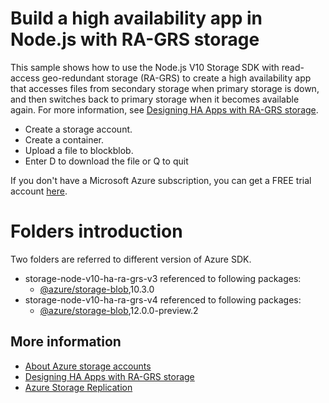 # Build a high availability app in Node.js with RA-GRS storage

This sample shows how to use the Node.js V10 Storage SDK with read-access geo-redundant storage (RA-GRS) to create a high availability app that accesses files from secondary storage when primary storage is down, and then switches back to primary storage when it becomes available again. For more information, see [Designing HA Apps with RA-GRS storage](https://docs.microsoft.com/azure/storage/common/storage-designing-ha-apps-with-ragrs).

* Create a storage account.
* Create a container.
* Upload a file to blockblob.
* Enter D to download the file or Q to quit

If you don't have a Microsoft Azure subscription, you can get a FREE trial account <a href="http://go.microsoft.com/fwlink/?LinkId=330212">here</a>.

# Folders introduction

Two folders are referred to different version of Azure SDK.
* storage-node-v10-ha-ra-grs-v3 referenced to following packages:
  * [@azure/storage-blob](https://www.npmjs.com/package/@azure/storage-blob/v/10.3.0),10.3.0
* storage-node-v10-ha-ra-grs-v4 referenced to following packages:
  * [@azure/storage-blob](https://www.npmjs.com/package/@azure/storage-blob/v/12.0.0-preview.2),12.0.0-preview.2

## More information

- [About Azure storage accounts](https://docs.microsoft.com/azure/storage/storage-create-storage-account)
- [Designing HA Apps with RA-GRS storage](https://docs.microsoft.com/azure/storage/common/storage-designing-ha-apps-with-ragrs)
- [Azure Storage Replication](https://docs.microsoft.com/azure/storage/storage-redundancy)